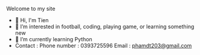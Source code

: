 Welcome to my site
- 👋 Hi, I'm Tien
- 👀 I’m interested in football, coding, playing game, or learning something new
- 🌱 I’m currently learning Python
- Contact : 
        Phone number : 0393725596
        Email : phamdt203@gmail.com
<!---
phamdt203/phamdt203 is a ✨ special ✨ repository because its `README.md` (this file) appears on your GitHub profile.
You can click the Preview link to take a look at your changes.
--->
